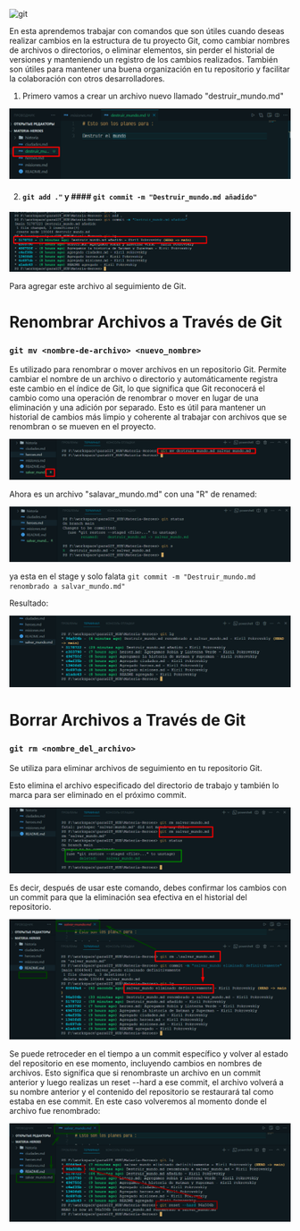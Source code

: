 ![git](https://git-scm.com/images/logos/1color-darkbg@2x.png)

En esta aprendemos trabajar con  comandos que son útiles cuando deseas realizar cambios en la estructura de tu proyecto Git, como cambiar nombres de archivos o directorios, o eliminar elementos, sin perder el historial de versiones y manteniendo un registro de los cambios realizados. También son útiles para mantener una buena organización en tu repositorio y facilitar la colaboración con otros desarrolladores.

1. Primero vamos a crear un archivo nuevo llamado "destruir_mundo.md"

![destruir_mundo](/img/303_destruir_mundo.png)

2. #### `git add ."` y #### `git commit -m "Destruir_mundo.md añadido"` 
 
 ![destruir_mundo](/img/303_destruir_mundoCommit.png)

Para agregar este archivo al seguimiento de Git. 

# Renombrar  Archivos a Través de Git

### `git mv <nombre-de-archivo> <nuevo_nombre>`

Es utilizado para renombrar o mover archivos en un repositorio Git. Permite cambiar el nombre de un archivo o directorio y automáticamente registra este cambio en el índice de Git, lo que significa que Git reconocerá el cambio como una operación de renombrar o mover en lugar de una eliminación y una adición por separado. Esto es útil para mantener un historial de cambios más limpio y coherente al trabajar con archivos que se renombran o se mueven en el proyecto.

![salvar_mundo](/img/303_salvarMundo.png)

Ahora es un archivo "salavar_mundo.md" con una "R" de renamed:

![salvar_mundo](/img/303_salvarMundoR.png)

ya esta en el stage y solo falata `git commit -m "Destruir_mundo.md renombrado a salvar_mundo.md"`

Resultado:

![resultado salvarMundo commit](/img/303_resultadoRenombradoSalvar_mundoCommit.png)

# Borrar Archivos a Través de Git

### `git rm <nombre_del_archivo>`

Se utiliza para eliminar archivos de seguimiento en tu repositorio Git.

Esto elimina el archivo especificado del directorio de trabajo y también lo marca para ser eliminado en el próximo commit.

![rm status](/img/303_rmStatus.png)

 Es decir, después de usar este comando, debes confirmar los cambios con un commit para que la eliminación sea efectiva en el historial del repositorio.

 ![eliminado](/img/303_salvar_mundoEliminado2.png)

 Se puede retroceder en el tiempo a un commit específico y volver al estado del repositorio en ese momento, incluyendo cambios en nombres de archivos. Esto significa que si renombraste un archivo en un commit anterior y luego realizas un reset --hard a ese commit, el archivo volverá a su nombre anterior y el contenido del repositorio se restaurará tal como estaba en ese commit. En este caso volveremos al momento donde el archivo fue renombrado:

 ![salvar mundo recuperado](/img/303_reset--hardSAlvar_mundo.png)














